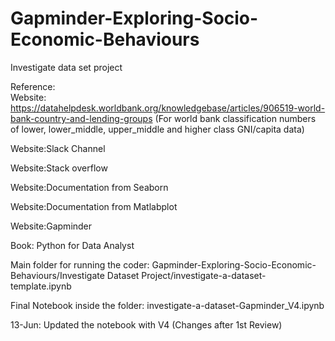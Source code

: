 # Gapminder-Exploring-Socio-Economic-Behaviours
Investigate data set project


Reference:  
Website: https://datahelpdesk.worldbank.org/knowledgebase/articles/906519-world-bank-country-and-lending-groups (For world bank classification numbers of lower, lower_middle, upper_middle and higher class GNI/capita data)

Website:Slack Channel

Website:Stack overflow

Website:Documentation from Seaborn

Website:Documentation from Matlabplot

Website:Gapminder

Book: Python for Data Analyst


Main folder for running the coder: Gapminder-Exploring-Socio-Economic-Behaviours/Investigate Dataset Project/investigate-a-dataset-template.ipynb

Final Notebook inside the folder: investigate-a-dataset-Gapminder_V4.ipynb

13-Jun: Updated the notebook with V4 (Changes after 1st Review)
